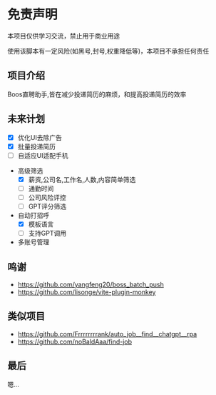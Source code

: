 # 免责声明
本项目仅供学习交流，禁止用于商业用途

使用该脚本有一定风险(如黑号,封号,权重降低等)，本项目不承担任何责任

## 项目介绍
Boos直聘助手,皆在减少投递简历的麻烦，和提高投递简历的效率

## 未来计划
- [x] 优化UI去除广告
- [x] 批量投递简历
- [ ] 自适应UI适配手机
- 高级筛选
  - [x] 薪资,公司名,工作名,人数,内容简单筛选
  - [ ] 通勤时间
  - [ ] 公司风险评控
  - [ ] GPT评分筛选
- 自动打招呼
  - [x] 模板语言
  - [ ] 支持GPT调用
- 多账号管理

## 鸣谢
- https://github.com/yangfeng20/boss_batch_push
- https://github.com/lisonge/vite-plugin-monkey

## 类似项目
- https://github.com/Frrrrrrrrank/auto_job__find__chatgpt__rpa
- https://github.com/noBaldAaa/find-job

## 最后

嗯...
